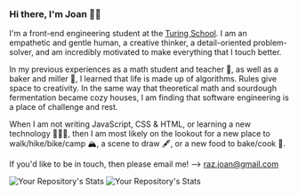 ### Hi there, I'm Joan 👋🏻

I'm a front-end engineering student at the [Turing School](https://turing.edu/). I am an empathetic and gentle human, a creative thinker, a detail-oriented problem-solver, and am incredibly motivated to make everything that I touch better.

In my previous experiences as a math student and teacher 🧮, as well as a baker and miller 🌾, I learned that life is made up of algorithms. Rules give space to creativity. In the same way that theoretical math and sourdough fermentation became cozy houses, I am finding that software engineering is a place of challenge and rest.

When I am not writing JavaScript, CSS & HTML, or learning a new technology 👩🏼‍💻, then I am most likely on the lookout for a new place to walk/hike/bike/camp 🏔, a scene to draw 🖋, or a new food to bake/cook 🥘.

If you'd like to be in touch, then please email me! --> raz.joan@gmail.com

![Your Repository's Stats](https://github-readme-stats.vercel.app/api?username=raz-joan&show_icons=true&theme=dracula)
![Your Repository's Stats](https://github-readme-stats.vercel.app/api/top-langs/?username=raz-joan&theme=dracula)

